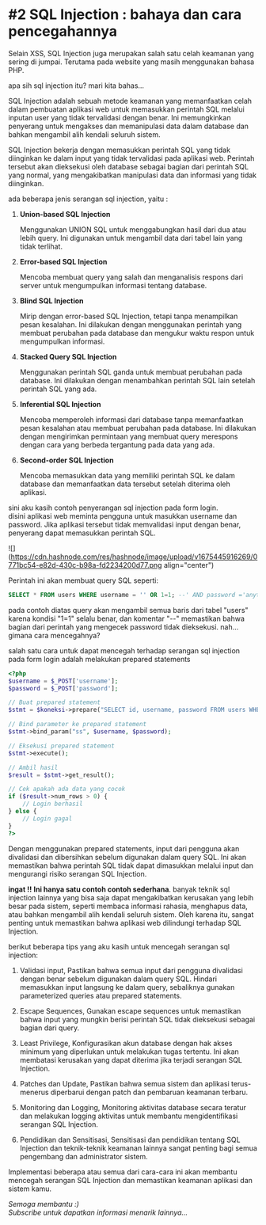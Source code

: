# #2 SQL  Injection : bahaya dan cara pencegahannya

Selain XSS, SQL Injection juga merupakan salah satu celah keamanan yang sering di jumpai. Terutama pada website yang masih menggunakan bahasa PHP.

apa sih sql injection itu? mari kita bahas...

SQL Injection adalah sebuah metode keamanan yang memanfaatkan celah dalam pembuatan aplikasi web untuk memasukkan perintah SQL melalui inputan user yang tidak tervalidasi dengan benar. Ini memungkinkan penyerang untuk mengakses dan memanipulasi data dalam database dan bahkan mengambil alih kendali seluruh sistem.

SQL Injection bekerja dengan memasukkan perintah SQL yang tidak diinginkan ke dalam input yang tidak tervalidasi pada aplikasi web. Perintah tersebut akan dieksekusi oleh database sebagai bagian dari perintah SQL yang normal, yang mengakibatkan manipulasi data dan informasi yang tidak diinginkan.

ada beberapa jenis serangan sql injection, yaitu :

1. **Union-based SQL Injection**
    
    Menggunakan UNION SQL untuk menggabungkan hasil dari dua atau lebih query. Ini digunakan untuk mengambil data dari tabel lain yang tidak terlihat.
    
2. **Error-based SQL Injection**
    
    Mencoba membuat query yang salah dan menganalisis respons dari server untuk mengumpulkan informasi tentang database.
    
3. **Blind SQL Injection**
    
    Mirip dengan error-based SQL Injection, tetapi tanpa menampilkan pesan kesalahan. Ini dilakukan dengan menggunakan perintah yang membuat perubahan pada database dan mengukur waktu respon untuk mengumpulkan informasi.
    
4. **Stacked Query SQL Injection**
    
    Menggunakan perintah SQL ganda untuk membuat perubahan pada database. Ini dilakukan dengan menambahkan perintah SQL lain setelah perintah SQL yang ada.
    
5. **Inferential SQL Injection**
    
    Mencoba memperoleh informasi dari database tanpa memanfaatkan pesan kesalahan atau membuat perubahan pada database. Ini dilakukan dengan mengirimkan permintaan yang membuat query merespons dengan cara yang berbeda tergantung pada data yang ada.
    
6. **Second-order SQL Injection**
    
    Mencoba memasukkan data yang memiliki perintah SQL ke dalam database dan memanfaatkan data tersebut setelah diterima oleh aplikasi.
    

sini aku kasih contoh penyerangan sql injection pada form login.  
disini aplikasi web meminta pengguna untuk masukkan username dan password. Jika aplikasi tersebut tidak memvalidasi input dengan benar, penyerang dapat memasukkan perintah SQL.

![](https://cdn.hashnode.com/res/hashnode/image/upload/v1675445916269/0771bc54-e82d-430c-b98a-fd2234200d77.png align="center")

Perintah ini akan membuat query SQL seperti:

```sql
SELECT * FROM users WHERE username = '' OR 1=1; --' AND password ='anything';
```

pada contoh diatas query akan mengambil semua baris dari tabel "users" karena kondisi "1=1" selalu benar, dan komentar "--" memastikan bahwa bagian dari perintah yang mengecek password tidak dieksekusi. nah... gimana cara mencegahnya?

salah satu cara untuk dapat mencegah terhadap serangan sql injection pada form login adalah melakukan prepared statements

```php
<?php
$username = $_POST['username'];
$password = $_POST['password'];

// Buat prepared statement
$stmt = $koneksi->prepare("SELECT id, username, password FROM users WHERE username = ? AND password = ?");

// Bind parameter ke prepared statement
$stmt->bind_param("ss", $username, $password);

// Eksekusi prepared statement
$stmt->execute();

// Ambil hasil
$result = $stmt->get_result();

// Cek apakah ada data yang cocok
if ($result->num_rows > 0) {
    // Login berhasil
} else {
    // Login gagal
}
?>
```

Dengan menggunakan prepared statements, input dari pengguna akan divalidasi dan dibersihkan sebelum digunakan dalam query SQL. Ini akan memastikan bahwa perintah SQL tidak dapat dimasukkan melalui input dan mengurangi risiko serangan SQL Injection.

**ingat !!** **Ini hanya satu contoh contoh sederhana**. banyak teknik sql injection lainnya yang bisa saja dapat mengakibatkan kerusakan yang lebih besar pada sistem, seperti membaca informasi rahasia, menghapus data, atau bahkan mengambil alih kendali seluruh sistem. Oleh karena itu, sangat penting untuk memastikan bahwa aplikasi web dilindungi terhadap SQL Injection.

berikut beberapa tips yang aku kasih untuk mencegah serangan sql injection:

1. Validasi input, Pastikan bahwa semua input dari pengguna divalidasi dengan benar sebelum digunakan dalam query SQL. Hindari memasukkan input langsung ke dalam query, sebaliknya gunakan parameterized queries atau prepared statements.
    
2. Escape Sequences, Gunakan escape sequences untuk memastikan bahwa input yang mungkin berisi perintah SQL tidak dieksekusi sebagai bagian dari query.
    
3. Least Privilege, Konfigurasikan akun database dengan hak akses minimum yang diperlukan untuk melakukan tugas tertentu. Ini akan membatasi kerusakan yang dapat diterima jika terjadi serangan SQL Injection.
    
4. Patches dan Update, Pastikan bahwa semua sistem dan aplikasi terus-menerus diperbarui dengan patch dan pembaruan keamanan terbaru.
    
5. Monitoring dan Logging, Monitoring aktivitas database secara teratur dan melakukan logging aktivitas untuk membantu mengidentifikasi serangan SQL Injection.
    
6. Pendidikan dan Sensitisasi, Sensitisasi dan pendidikan tentang SQL Injection dan teknik-teknik keamanan lainnya sangat penting bagi semua pengembang dan administrator sistem.
    

Implementasi beberapa atau semua dari cara-cara ini akan membantu mencegah serangan SQL Injection dan memastikan keamanan aplikasi dan sistem kamu.

*Semoga membantu :)  
Subscribe untuk dapatkan informasi menarik lainnya...*